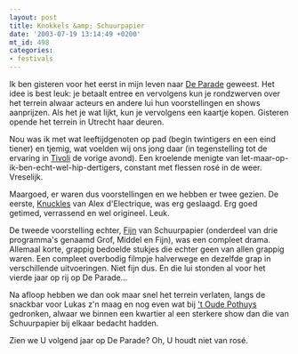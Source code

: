 ```yaml
---
layout: post
title: Knokkels &amp; Schuurpapier
date: '2003-07-19 13:14:49 +0200'
mt_id: 498
categories:
- festivals
---
```

Ik ben gisteren voor het eerst in mijn leven naar <a href="http://www.deparade.nl/">De Parade</a> geweest. Het idee is best leuk: je betaalt entree en vervolgens kun je rondzwerven over het terrein alwaar acteurs en andere lui hun voorstellingen en shows aanprijzen. Als het je wat lijkt, kun je vervolgens een kaartje kopen. Gisteren opende het terrein in Utrecht haar deuren.

Nou was ik met wat leeftijdgenoten op pad (begin twintigers en een eind tiener) en tjemig, wat voelden wij ons jong daar (in tegenstelling tot de ervaring in <a href="http://www.tivoli.nl/">Tivoli</a> de vorige avond). Een kroelende menigte van let-maar-op-ik-ben-echt-wel-hip-dertigers, constant met flessen ros&eacute; in de weer. Vreselijk.

Maargoed, er waren dus voorstellingen en we hebben er twee gezien. De eerste, <a href="http://www.deparade.nl/parade/programma_detail.php?p_id=18%26city_date=Utrecht:2003-07-18%26kind_id=%26page=2">Knuckles</a> van Alex d'Electrique, was erg geslaagd. Erg goed getimed, verrassend en wel origineel. Leuk.

De tweede voorstelling echter, <a href="http://www.deparade.nl/parade/programma_detail.php?p_id=31%26city_date=Utrecht:2003-07-18%26kind_id=%26page=1">Fijn</a> van Schuurpapier (onderdeel van drie programma's genaamd Grof, Middel en Fijn), was een compleet drama. Allemaal korte, grappig bedoelde stukjes die echter geen van allen grappig waren. Een compleet overbodig filmpje halverwege en dezelfde grap in verschillende uitvoeringen. Niet fijn dus. En die lui stonden al voor het vierde jaar op rij op De Parade...

Na afloop hebben we dan ook maar snel het terrein verlaten, langs de snackbar voor Lukas z'n maag en nog even wat bij <a href="http://www.pothuys.nl/">'t Oude Pothuys</a> gedronken, alwaar we binnen een kwartier al een sterkere show dan die van Schuurpapier bij elkaar bedacht hadden.

Zien we U volgend jaar op De Parade? Oh, U houdt niet van ros&eacute;.
